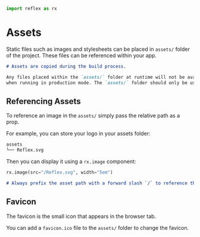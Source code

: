```python exec box
import reflex as rx
```

# Assets

Static files such as images and stylesheets can be placed in `assets/` folder of the project. These files can be referenced within your app.

```md alert
# Assets are copied during the build process.

Any files placed within the `assets/` folder at runtime will not be available to the app
when running in production mode. The `assets/` folder should only be used for static files.
```

## Referencing Assets

To reference an image in the `assets/` simply pass the relative path as a prop.

For example, you can store your logo in your assets folder:

```bash
assets
└── Reflex.svg
```

Then you can display it using a `rx.image` component:

```python demo box
rx.image(src="/Reflex.svg", width="5em")
```

```md alert
# Always prefix the asset path with a forward slash `/` to reference the asset from the root of the project, or it may not display correctly on non-root pages.
```

## Favicon

The favicon is the small icon that appears in the browser tab.

You can add a `favicon.ico` file to the `assets/` folder to change the favicon.
